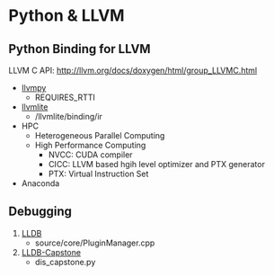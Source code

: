 # Python & LLVM

## Python Binding for LLVM


LLVM C API:
    http://llvm.org/docs/doxygen/html/group_LLVMC.html

* [llvmpy](http://www.llvmpy.org)
  * REQUIRES_RTTI
* [llvmlite](https://github.com/numba/llvmlite)
    * /llvmlite/binding/ir
* HPC
    * Heterogeneous Parallel Computing
    * High Performance Computing
      * NVCC: CUDA compiler
      * CICC: LLVM based hgih level optimizer and PTX generator
      * PTX: Virtual Instruction Set
* Anaconda

## Debugging
1. [LLDB](http://lldb.llvm.org)
    * source/core/PluginManager.cpp
2. [LLDB-Capstone](https://github.com/upbit/lldb-capstone-arm.git)
    * dis_capstone.py